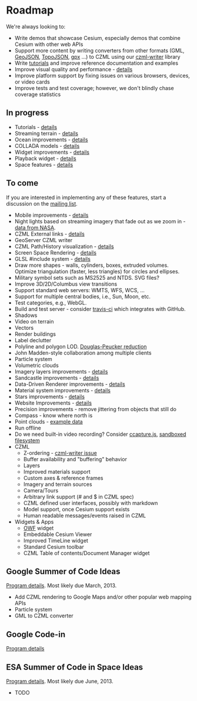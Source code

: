 # Roadmap

We're always looking to:
* Write demos that showcase Cesium, especially demos that combine Cesium with other web APIs
* Support more content by writing converters from other formats (GML, [GeoJSON](http://www.geojson.org/), [TopoJSON](https://github.com/mbostock/topojson), [gpx](http://www.topografix.com/gpx.asp) ...) to CZML using our [czml-writer](https://github.com/AnalyticalGraphicsInc/czml-writer) library
* Write [tutorials](Tutorials-Details) and improve reference documentation and examples
* Improve visual quality and performance - [details](Visual-Quality-and-Performance-Details)
* Improve platform support by fixing issues on various browsers, devices, or video cards
* Improve tests and test coverage; however, we don't blindly chase coverage statistics

## In progress
* Tutorials - [details](Tutorials-Details)
* Streaming terrain - [details](Streaming-Terrain-Details)
* Ocean improvements - [details](Ocean-Details)
* COLLADA models - [details](Models-Details)
* Widget improvements - [details](Widget-Details)
* Playback widget - [details](Playback-Details)
* Space features - [details](Space-features)

## To come

If you are interested in implementing any of these features, start a discussion on the [mailing list](https://groups.google.com/d/forum/cesium-dev).

* Mobile improvements - [details](Mobile-Details)
* Night lights based on streaming imagery that fade out as we zoom in - [data from NASA](http://www.nasa.gov/mission_pages/NPP/news/earth-at-night.html).
* CZML External links - [details](External-links)
* GeoServer CZML writer
* CZML Path/History visualization - [details](CZML-History-visualization-details)
* Screen Space Rendering - [details](Screen-Space-Rendering-Details)
* GLSL #include system - [details](GLSL-Details)
* Draw more shapes - walls, cylinders, boxes, extruded volumes.  Optimize triangulation (faster, less triangles) for circles and ellipses.
* Military symbol sets such as MS2525 and NTDS.  SVG files?
* Improve 3D/2D/Columbus view transitions
* Support standard web servers: WMTS, WFS, WCS, ...
* Support for multiple central bodies, i.e., Sun, Moon, etc.
* Test categories, e.g., WebGL.
* Build and test server - consider [travis-ci](https://github.com/travis-ci/travis-ci) which integrates with GitHub.
* Shadows
* Video on terrain
* Vectors
* Render buildings
* Label declutter
* Polyline and polygon LOD.  [Douglas-Peucker reduction](http://www.bowdoin.edu/~ltoma/teaching/cs350/spring06/Lecture-Handouts/hershberger92speeding.pdf)
* John Madden-style collaboration among multiple clients
* Particle system
* Volumetric clouds
* Imagery layers improvements - [details](Imagery-Layers-Details)
* Sandcastle improvements - [details](Sandcastle-Details)
* Data-Driven Renderer improvements - [details](Data-Driven-Renderer-Details)
* Material system improvements - [details](Material-System-Details)
* Stars improvements - [details](Stars-Details)
* Website Improvements - [details](Website-Improvement-Details)
* Precision improvements - remove jittering from objects that still do
* Compass - know where north is
* Point clouds - [example data](http://kos.informatik.uni-osnabrueck.de/3Dscans/)
* Run offline
* Do we need built-in video recording?  Consider [ccapture.js](https://github.com/spite/ccapture.js), [sandboxed filesystem](https://gist.github.com/4370822)
* CZML
   * Z-ordering - [czml-writer issue](https://github.com/AnalyticalGraphicsInc/czml-writer/issues/20)
   * Buffer availability and "buffering" behavior
   * Layers
   * Improved materials support
   * Custom axes & reference frames
   * Imagery and terrain sources
   * Camera/Tours
   * Arbitrary link support (# and $ in CZML spec)
   * CZML defined user interfaces, possibly with markdown
   * Model support, once Cesium support exists
   * Human readable messages/events raised in CZML
* Widgets & Apps
   * [OWF](https://www.owfgoss.org/) widget
   * Embeddable Cesium Viewer
   * Improved TimeLine widget
   * Standard Cesium toolbar
   * CZML Table of contents/Document Manager widget

## Google Summer of Code Ideas

[Program details](http://code.google.com/soc/).  Most likely due March, 2013.

* Add CZML rendering to Google Maps and/or other popular web mapping APIs
* Particle system
* GML to CZML converter

## Google Code-in

[Program details](http://code.google.com/opensource/gci/2012/index.html)

## ESA Summer of Code in Space Ideas

[Program details](http://sophia.estec.esa.int/socis2012/).  Most likely due June, 2013.

* TODO